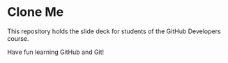 # Clone Me

This repository holds the slide deck for students of the GitHub Developers course. 

Have fun learning GitHub and Git!
